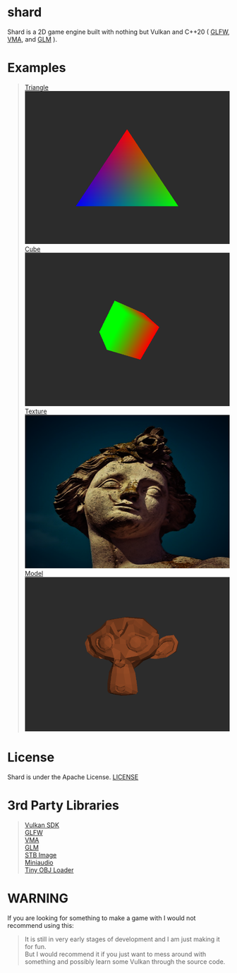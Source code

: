 # shard
Shard is a 2D game engine built with nothing but Vulkan and C++20 (
    [GLFW](https://www.glfw.org/),
    [VMA](https://gpuopen.com/vulkan-memory-allocator/),
    and [GLM](https://github.com/g-truc/glm)
).<br>

# Examples
> [Triangle](examples/01-triangle)
> ![Alt text](examples/01-triangle/output.png "Triangle")
> [Cube](examples/02-cube)
> ![Alt text](examples/02-cube/output.png "Cube")
> [Texture](examples/03-texture)
> ![Alt text](examples/03-texture/output.png "Texture")
> [Model](examples/04-model)
> ![Alt text](examples/04-model/output.png "Monkey")

# License
Shard is under the Apache License. [LICENSE](LICENSE)

# 3rd Party Libraries
> [Vulkan SDK](https://vulkan.lunarg.com/)<br>
> [GLFW](https://www.glfw.org/)<br>
> [VMA](https://gpuopen.com/vulkan-memory-allocator/)<br>
> [GLM](https://github.com/g-truc/glm)<br>
> [STB Image](https://github.com/nothings/stb/blob/master/stb_image.h)<br>
> [Miniaudio](https://github.com/mackron/miniaudio)<br>
> [Tiny OBJ Loader](https://github.com/tinyobjloader/tinyobjloader)

# WARNING
If you are looking for something to make a game with I would not recommend using this:<br>
> It is still in very early stages of development and I am just making it for fun.<br>
But I would recommend it if you just want to mess around with something and possibly learn some
Vulkan through the source code.